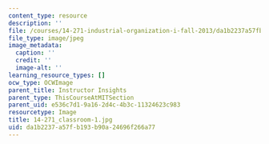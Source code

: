 ```yaml
---
content_type: resource
description: ''
file: /courses/14-271-industrial-organization-i-fall-2013/da1b2237a57fb193b90a24696f266a77_14-271_classroom-1.jpg
file_type: image/jpeg
image_metadata:
  caption: ''
  credit: ''
  image-alt: ''
learning_resource_types: []
ocw_type: OCWImage
parent_title: Instructor Insights
parent_type: ThisCourseAtMITSection
parent_uid: e536c7d1-9a16-2d4c-4b3c-11324623c983
resourcetype: Image
title: 14-271_classroom-1.jpg
uid: da1b2237-a57f-b193-b90a-24696f266a77
---
```


